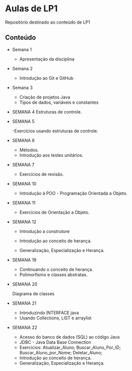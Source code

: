 # Aulas de LP1

Repositório destinado ao conteúdo de LP1

## Conteúdo

- Semana 1
    - Apresentação da disciplina
- Semana 2
    - Introdução ao Git e GitHub
- Semana 3
    - Criação de projetos Java
    - Tipos de dados, variáveis e constantes
- SEMANA 4
    Estruturas de controle.

- SEMANA 5

    -Exercícios usando estruturas de controle.

- SEMANA 6

    - Métodos.
    - Introdução aos testes unitários.

- SEMANA 7

    - Exercícios de revisão.

- SEMANA 10

    - Introdução à POO - Programação Orientada a Objeto.

- SEMANA 11

    - Exercicios de Orientação a Objeto.

- SEMANA 12

    - Introdução a construtore

    - Introdução ao conceito de herança.
    - Generalização, Especialização e Herança.

 - SEMANA 19

    - Continuando o conceito de herança.
    - Polimorfismo e classes abstratas.

- SEMANA 20

    Diagrama de classes

- SEMANA 21

    - Introduzindo INTERFACE java
    - Usando Collections, LIST e arraylist

- SEMANA 22

    - Acesso do banco de dados (SQL) ao código Java
    - JDBC - Java Data Base Connection
    - Exercícios: Atualizar_Aluno; Buscar_Aluno_Por_ID; Buscar_Aluno_por_Nome; Deletar_Aluno;
    - Introdução ao conceito de herança.
    - Generalização, Especialização e Herança.

